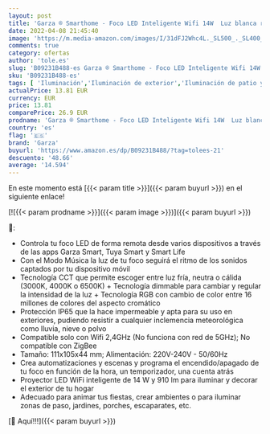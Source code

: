 ```yaml
---
layout: post
title: 'Garza ® Smarthome - Foco LED Inteligente Wifi 14W  Luz blanca regulable con cambio intensidad  temperatura y color. Programable  compatible con Amazon Alexa y Google Home.'
date: 2022-04-08 21:45:40
image: 'https://m.media-amazon.com/images/I/31dFJ2Whc4L._SL500_._SL400_.jpg'
comments: true
category: ofertas
author: 'tole.es'
slug: 'B09231B488-es Garza ® Smarthome - Foco LED Inteligente Wifi 14W Luz...'
sku: 'B09231B488-es'
tags: [ 'Iluminación','Iluminación de exterior','Iluminación de patio y terraza','alexa','garza','google','home', ]
actualPrice: 13.81 EUR
currency: EUR
price: 13.81
comparePrice: 26.9 EUR
prodname: 'Garza ® Smarthome - Foco LED Inteligente Wifi 14W  Luz blanca regulable con cambio intensidad  temperatura y color. Programable  compatible con Amazon Alexa y Google Home.'
country: 'es'
flag: '🇪🇸'
brand: 'Garza'
buyurl: 'https://www.amazon.es/dp/B09231B488/?tag=tolees-21'
descuento: '48.66'
average: '14.594'
---
```


En este momento está [{{< param title >}}]({{< param buyurl >}}) en el siguiente enlace!

[![{{< param prodname >}}]({{< param image >}})]({{< param buyurl >}})

🔎:

- Controla tu foco LED de forma remota desde varios dispositivos a través de las apps Garza Smart, Tuya Smart y Smart Life
- Con el Modo Música la luz de tu foco seguirá el ritmo de los sonidos captados por tu dispositivo móvil
- Tecnología CCT que permite escoger entre luz fría, neutra o cálida (3000K, 4000K o 6500K) + Tecnología dimmable para cambiar y regular la intensidad de la luz + Tecnología RGB con cambio de color entre 16 millones de colores del aspecto cromático
- Protección IP65 que la hace impermeable y apta para su uso en exteriores, pudiendo resistir a cualquier inclemencia meteorológica como lluvia, nieve o polvo
- Compatible solo con Wifi 2,4GHz (No funciona con red de 5GHz); No compatible con ZigBee
- Tamaño: 111x105x44 mm; Alimentación: 220V-240V - 50/60Hz
- Crea automatizaciones y escenas y programa el encendido/apagado de tu foco en función de la hora, un temporizador, una cuenta atrás
- Proyector LED WiFi inteligente de 14 W y 910 lm para iluminar y decorar el exterior de tu hogar
- Adecuado para animar tus fiestas, crear ambientes o para iluminar zonas de paso, jardines, porches, escaparates, etc.

[🛒 Aquí!!!]({{< param buyurl >}})
